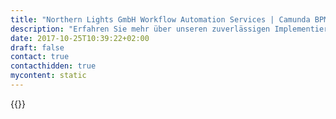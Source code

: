 ```yaml
---
title: "Northern Lights GmbH Workflow Automation Services | Camunda BPM"
description: "Erfahren Sie mehr über unseren zuverlässigen Implementierungspartner Northern Lights GmbH. Camunda ist der Marktführer für Workflow-Automatisierung und Geschäftsprozessmanagement. Holen Sie sich heute Ihre 30-Tage-Testversion."
date: 2017-10-25T10:39:22+02:00
draft: false
contact: true
contacthidden: true
mycontent: static
---
```

{{<partner-single
company="Northern-Lights GmbH"
type="si"
website="http://nl-it-consulting.de/"
countrycode="DE"
city="Flensburg"
description="<p>Zu unseren Kunden z&auml;hlen etablierte Unternehmen aus der Energiewirtschaft, die wir&nbsp;bereits erfolgreich mit der Camunda BPM Plattform unterst&uuml;tzen konnten.</p><p>Wir m&ouml;chten unser Know-how im Bereich der Prozessautomatisierung mit der Camunda BPM Plattform weiter verst&auml;rken.</p><p>Gerne &uuml;bernehmen wir f&uuml;r Sie die Aufgaben der Konzeption und Implementierung von Prozessen.&nbsp;</p>"
siregion="dach"
level="basic"
logo="//images.ctfassets.net/vpidbgnakfvf/A1JmwzZ4CO8mKeusm0iiy/78f5562c17fcbce83b0f0aa8388c18df/Northern-LightsGmbH.JPG">}}
